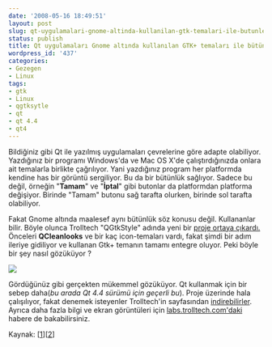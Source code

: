 ```yaml
---
date: '2008-05-16 18:49:51'
layout: post
slug: qt-uygulamalari-gnome-altinda-kullanilan-gtk-temalari-ile-butunlesiyor
status: publish
title: Qt uygulamaları Gnome altında kullanılan GTK+ temaları ile bütünleşiyor
wordpress_id: '437'
categories:
- Gezegen
- Linux
tags:
- gtk
- Linux
- qgtksytle
- qt
- qt 4.4
- qt4
---
```


Bildiğiniz gibi Qt ile yazılmış uygulamaları çevrelerine göre adapte olabiliyor. Yazdığınız bir programı Windows'da ve Mac OS X'de çalıştırdığınızda onlara ait temalarla birlikte çağrılıyor. Yani yazdığınız program her platformda kendine has bir görüntü sergiliyor. Bu da bir bütünlük sağlıyor. Sadece bu değil, örneğin "**Tamam**" ve "**İptal**" gibi butonlar da platformdan platforma değişiyor. Birinde "Tamam" butonu sağ tarafta olurken, birinde sol tarafta olabiliyor.

Fakat Gnome altında maalesef aynı bütünlük söz konusu değil. Kullananlar bilir. Böyle olunca Trolltech  "QGtkStyle" adında yeni bir [proje ortaya çıkardı.](http://labs.trolltech.com/blogs/2008/05/13/introducing-qgtkstyle/) Önceleri **QCleanlooks** ve bir kaç icon-temaları vardı, fakat şimdi bir adım ileriye gidiliyor ve kullanan Gtk+ temanın tamamı entegre oluyor. Peki böyle bir şey nasıl gözüküyor ?


![](http://blog.arsln.org/image/textedit.png)


Gördüğünüz gibi gerçekten mükemmel gözüküyor. Qt kullanmak için bir sebep daha(_bu arada Qt 4.4 sürümü için geçerli bu_). Proje üzerinde hala çalışılıyor, fakat denemek isteyenler Trolltech'in sayfasından [indirebilirler](http://labs.trolltech.com/page/Projects/Styles/GtkStyle). Ayrıca daha fazla bilgi ve ekran görüntüleri için [labs.trolltech.com'daki](http://labs.trolltech.com/blogs/2008/05/13/introducing-qgtkstyle/) habere de bakabilirsiniz.

Kaynak: [[1](http://www.golem.de/0805/59758.html)][[2](http://labs.trolltech.com/blogs/2008/05/13/introducing-qgtkstyle/)]


